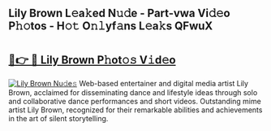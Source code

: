 ## Lily Brown L𝚎a𝚔ed N𝚞𝚍e - Part-vwa Vi𝚍𝚎o P𝚑𝚘tos - H𝚘𝚝 O𝚗𝚕yf𝚊ns L𝚎a𝚔s QFwuX

# <h2><a href="http://kfe45v.oniu.top/?m=Lily+Brown">🔗👉 🔴 Lily Brown P𝚑ot𝚘𝚜 V𝚒d𝚎o</a></h2>

[![Lily Brown Nu𝚍e𝚜](https://i.imgur.com/0qMVB7G.gif)](http://kfe45v.oniu.top/?m=Lily+Brown)
Web-based entertainer and digital media artist Lily Brown, acclaimed for disseminating dance and lifestyle ideas through solo and collaborative dance performances and short videos. Outstanding mime artist Lily Brown, recognized for their remarkable abilities and achievements in the art of silent storytelling.  
